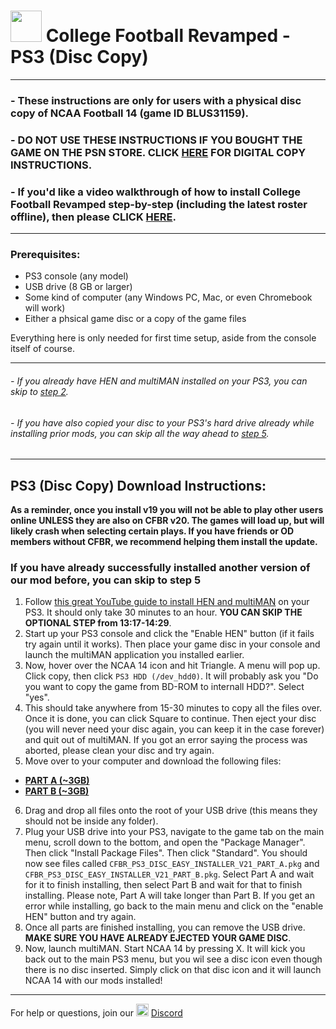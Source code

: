 # <img width="50" src="https://www.freepnglogos.com/uploads/playstation-png-logo/navy-playstation-png-logo-5.png"> College Football Revamped - PS3 (Disc Copy)

---------
### - These instructions are only for users with a physical disc copy of NCAA Football 14 (game ID BLUS31159). 
### - DO NOT USE THESE INSTRUCTIONS IF YOU BOUGHT THE GAME ON THE PSN STORE. CLICK [HERE](https://github.com/cfbrevamped/CFBR-Easy-Installer/blob/master/PS3/digital.md) FOR DIGITAL COPY INSTRUCTIONS.
### - If you'd like a video walkthrough of how to install College Football Revamped step-by-step (including the latest roster offline), then please CLICK [HERE](https://www.youtube.com/watch?v=z2bsIa_UFEg). 
---------

### Prerequisites:
- PS3 console (any model)
- USB drive (8 GB or larger)
- Some kind of computer (any Windows PC, Mac, or even Chromebook will work)
- Either a phsical game disc or a copy of the game files

Everything here is only needed for first time setup, aside from the console itself of course.

---------
###### - If you already have HEN and multiMAN installed on your PS3, you can skip to <ins>step 2</ins>. 
###### - If you have also copied your disc to your PS3's hard drive already while installing prior mods, you can skip all the way ahead to <ins>step 5</ins>.
---------
## PS3 (Disc Copy) Download Instructions:

**As a reminder, once you install v19 you will not be able to play other users online UNLESS they are also on CFBR v20. The games will load up, but will likely crash when selecting certain plays. If you have friends or OD members without CFBR, we recommend helping them install the update.**

### If you have already successfully installed another version of our mod before, you can skip to step 5
1) Follow [this great YouTube guide to install HEN and multiMAN](https://www.youtube.com/watch?v=fOKemRHAZ3c) on your PS3. It should only take 30 minutes to an hour. **YOU CAN SKIP THE OPTIONAL STEP from 13:17-14:29**.
2) Start up your PS3 console and click the "Enable HEN" button (if it fails try again until it works). Then place your game disc in your console and launch the multiMAN application you installed earlier. 
3) Now, hover over the NCAA 14 icon and hit Triangle. A menu will pop up. Click copy, then click `PS3 HDD (/dev_hdd0)`. It will probably ask you "Do you want to copy the game from BD-ROM to internall HDD?". Select "yes".
4) This should take anywhere from 15-30 minutes to copy all the files over. Once it is done, you can click Square to continue. Then eject your disc (you will never need your disc again, you can keep it in the case forever) and quit out of multiMAN. If you got an error saying the process was aborted, please clean your disc and try again. 
5) Move over to your computer and download the following files:
  - [**PART A (~3GB)**](https://www.mediafire.com/file_premium/qis7yvuqm3t7f8a/CFBR_PS3_DISC_EASY_INSTALLER_V21_PART_A.pkg/file)
  - [**PART B (~3GB)**](https://www.mediafire.com/file_premium/heq1q3mme555qe5/CFBR_PS3_DISC_EASY_INSTALLER_V21_PART_B.pkg/file)

6) Drag and drop all files onto the root of your USB drive (this means they should not be inside any folder).
7) Plug your USB drive into your PS3, navigate to the game tab on the main menu, scroll down to the bottom, and open the "Package Manager". Then click "Install Package Files". Then click "Standard". You should now see files called `CFBR_PS3_DISC_EASY_INSTALLER_V21_PART_A.pkg` and `CFBR_PS3_DISC_EASY_INSTALLER_V21_PART_B.pkg`. Select Part A and wait for it to finish installing, then select Part B and wait for that to finish installing. Please note, Part A will take longer than Part B. If you get an error while installing, go back to the main menu and click on the "enable HEN" button and try again.
8) Once all parts are finished installing, you can remove the USB drive. **MAKE SURE YOU HAVE ALREADY EJECTED YOUR GAME DISC**. 
9) Now, launch multiMAN. Start NCAA 14 by pressing X. It will kick you back out to the main PS3 menu, but you wil see a disc icon even though there is no disc inserted. Simply click on that disc icon and it will launch NCAA 14 with our mods installed!

---------
For help or questions, join our <img width="20" src="https://logo-logos.com/wp-content/uploads/2018/03/Discord_icon.png"> [Discord](https://discord.com/invite/cfbr)
